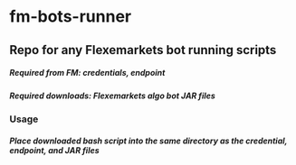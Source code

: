 # fm-bots-runner
## Repo for any Flexemarkets bot running scripts
##### Required from FM: credentials, endpoint
##### Required downloads: Flexemarkets algo bot JAR files
### Usage
##### Place downloaded bash script into the same directory as the credential, endpoint, and JAR files


